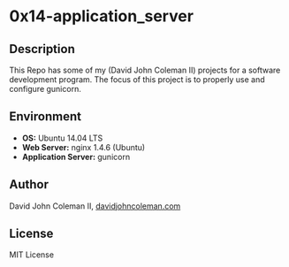# 0x14-application_server

## Description

This Repo has some of my (David John Coleman II) projects for a software development program.
The focus of this project is to properly use and configure gunicorn.

## Environment

* __OS:__ Ubuntu 14.04 LTS
* __Web Server:__ nginx 1.4.6 (Ubuntu)
* __Application Server:__ gunicorn

## Author

David John Coleman II, [davidjohncoleman.com](http://www.davidjohncoleman.com/)

## License

MIT License
